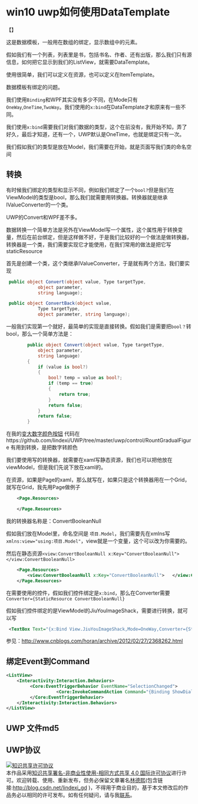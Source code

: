 # win10 uwp如何使用DataTemplate

【】

这是数据模板，一般用在数组的绑定，显示数组中的元素。

假如我们有一个列表，列表里是书，包括书名、作者、还有出版，那么我们只有源信息，如何把它显示到我们的ListView，就需要DataTemplate。

使用很简单，我们可以定义在资源，也可以定义在ItemTemplate。

数据模板有绑定的问题。

我们使用`Binding`和WPF其实没有多少不同，在Mode只有`OneWay`,`OneTime`,`TwoWay`。我们使用的`x:bind`在DataTemplate才和原来有一些不同。

我们使用`x:bind`需要我们对我们数据的类型，这个在前没有，我开始不知，弄了好久，最后才知道，还有一个，UWP默认是OneTime，也就是绑定只有一次。

<!--more-->

<!-- csdn -->

我们假如我们的类型是放在Model，我们需要在开始，就是页面写我们类的命名空间





## 转换

有时候我们绑定的类型和显示不同，例如我们绑定了一个`bool?`但是我们在ViewModel的类型是bool，那么我们就需要用转换器。转换器就是继承IValueConverter的一个类。

UWP的Convert和WPF差不多。

数据转换一个简单方法是另外在ViewModel写一个属性，这个属性用于转换变量，然后在前台绑定，但是这样做不好，于是我们比较好的一个做法是做转换器，转换器是一个类，我们需要实现它才能使用，在我们常用的做法是把它写staticResource

首先是创建一个类，这个类继承IValueConverter，于是就有两个方法，我们要实现

```csharp
 public object Convert(object value, Type targetType,
            object parameter,
            string language);

 public object ConvertBack(object value, 
            Type targetType, 
            object parameter, string language);

```

一般我们实现第一个就好，最简单的实现是直接转换。假如我们是需要把`bool？`转bool，那么一个简单方法是：

```csharp
        public object Convert(object value, Type targetType,
            object parameter,
            string language)
        {
            if (value is bool?)
            {
                bool? temp = value as bool?;
                if (temp == true)
                {
                    return true;
                }
                return false;
            }
            return false;
        }

```

在我的[变大数字颜色按钮](https://github.com/lindexi/UWP/tree/master/uwp/control/RountGradualFigure) 代码在https://github.com/lindexi/UWP/tree/master/uwp/control/RountGradualFigure 有用到转换，是把数字转颜色

我们要使用写的转换器，就需要在xaml写静态资源，我们也可以把他放在viewModel，但是我们先说下放在xaml的。

在资源，如果是Page的xaml，那么就写在，如果只是这个转换器用在一个Grid，就写在Grid，我先用Page做例子

```xml
    <Page.Resources>

    </Page.Resources>

```

我的转换器名称是：ConvertBooleanNull

假如我们放在Model里，命名空间是 `项目.Model`，我们需要先在xmlns写`    xmlns:view="using:项目.Model"`，view就是一个变量，这个可以改为你需要的。

然后在静态资源`<view:ConvertBooleanNull x:Key="ConvertBooleanNull">   </view:ConvertBooleanNull>`

```xml
    <Page.Resources>
        <view:ConvertBooleanNull x:Key="ConvertBooleanNull">   </view:ConvertBooleanNull>
    </Page.Resources>

```

在需要使用的控件，假如我们控件绑定是`x:bind`，那么在Converter需要`Converter={StaticResource ConvertBooleanNull}`

假如我们控件绑定的是ViewModel的JiuYouImageShack，需要进行转换，就可以写

```xml
 <TextBox Text="{x:Bind View.JiuYouImageShack,Mode=OneWay,Converter={StaticResource ConvertBooleanNull}}"></TextBox>


```

参见：http://www.cnblogs.com/horan/archive/2012/02/27/2368262.html

## 绑定Event到Command

```xml
<ListView>
    <Interactivity:Interaction.Behaviors>
         <Core:EventTriggerBehavior EventName="SelectionChanged">
                   <Core:InvokeCommandAction Command="{Binding ShowDialog}" CommandParameter="{Binding ElementName=lv,Path=SelectedItem,Converter={StaticResource converter}}"/>
         </Core:EventTriggerBehavior>
    </Interactivity:Interaction.Behaviors>
</ListView>

```


## UWP 文件md5

## UWP协议


 <a rel="license" href="http://creativecommons.org/licenses/by-nc-sa/4.0/"><img alt="知识共享许可协议" style="border-width:0" src="https://i.creativecommons.org/l/by-nc-sa/4.0/88x31.png" /></a><br />本作品采用<a rel="license" href="http://creativecommons.org/licenses/by-nc-sa/4.0/">知识共享署名-非商业性使用-相同方式共享 4.0 国际许可协议</a>进行许可。欢迎转载、使用、重新发布，但务必保留文章署名[林德熙](http://blog.csdn.net/lindexi_gd)(包含链接:http://blog.csdn.net/lindexi_gd )，不得用于商业目的，基于本文修改后的作品务必以相同的许可发布。如有任何疑问，请与我[联系](mailto:lindexi_gd@163.com)。



